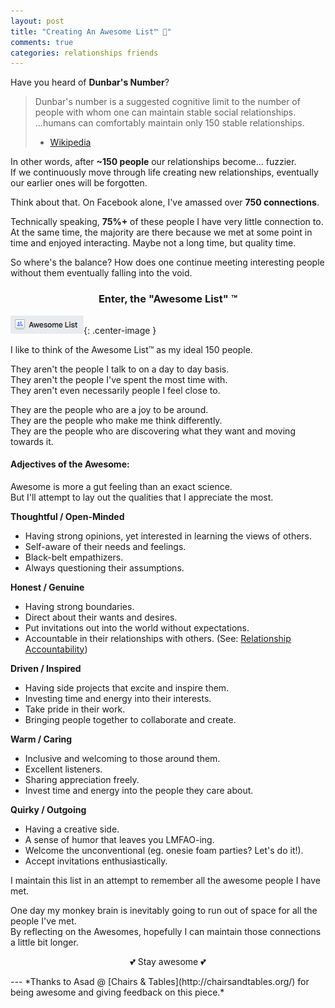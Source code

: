```yaml
---
layout: post
title: "Creating An Awesome List™ 🌟"
comments: true
categories: relationships friends
---
```


Have you heard of **Dunbar's Number**?

> Dunbar's number is a suggested cognitive limit to the number of people with whom one can maintain stable social relationships.  
> ...humans can comfortably maintain only 150 stable relationships.  
>  - [Wikipedia](https://en.wikipedia.org/wiki/Dunbar%27s_number)

In other words, after **~150 people** our relationships become... fuzzier.  
If we continuously move through life creating new relationships, eventually our earlier ones will be forgotten.

Think about that. On Facebook alone, I've amassed over **750 connections**.

Technically speaking, **75%+** of these people I have very little connection to.
At the same time, the majority are there because we met at some point in time and enjoyed interacting. Maybe not a long time, but quality time.

So where's the balance? How does one continue meeting interesting people without them eventually falling into the void.

<h3 align="center">Enter, the <strong>"Awesome List" ™</strong></h3>

![Awesome List](/assets/awesome-list.png){: .center-image }

I like to think of the Awesome List™ as my ideal 150 people.

They aren't the people I talk to on a day to day basis.  
They aren't the people I've spent the most time with.  
They aren't even necessarily people I feel close to.  

They are the people who are a joy to be around.  
They are the people who make me think differently.  
They are the people who are discovering what they want and moving towards it.  

#### **Adjectives of the Awesome:**

Awesome is more a gut feeling than an exact science.  
But I'll attempt to lay out the qualities that I appreciate the most.

**Thoughtful / Open-Minded**

- Having strong opinions, yet interested in learning the views of others.
- Self-aware of their needs and feelings.
- Black-belt empathizers.
- Always questioning their assumptions.

**Honest / Genuine**

- Having strong boundaries.
- Direct about their wants and desires.
- Put invitations out into the world without expectations.
- Accountable in their relationships with others. (See: [Relationship Accountability](http://www.estherperel.com/relationship-accountability/))

**Driven / Inspired**

- Having side projects that excite and inspire them.
- Investing time and energy into their interests.
- Take pride in their work.
- Bringing people together to collaborate and create.

**Warm / Caring**

- Inclusive and welcoming to those around them.
- Excellent listeners.
- Sharing appreciation freely.
- Invest time and energy into the people they care about.

**Quirky / Outgoing**

- Having a creative side.
- A sense of humor that leaves you LMFAO-ing.
- Welcome the unconventional (eg. onesie foam parties? Let's do it!).
- Accept invitations enthusiastically.

I maintain this list in an attempt to remember all the awesome people I have met.

One day my monkey brain is inevitably going to run out of space for all the people I've met.  
By reflecting on the Awesomes, hopefully I can maintain those connections a little bit longer.

<p align="center">💕  Stay awesome  💕</p>
---
*Thanks to Asad @ [Chairs & Tables](http://chairsandtables.org/) for being awesome and giving feedback on this piece.*
